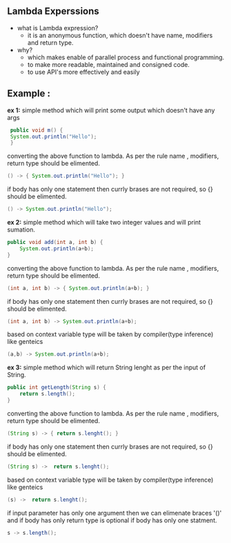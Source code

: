 
**Lambda Experssions** 
---------------------
+ what is Lambda expression? 
    + it is an anonymous function, which doesn't have name, modifiers and return type.
 + why?
   + which makes enable of parallel process and functional programming.
   + to make more readable, maintained and consigned code.
   + to use API's more effectively and easily  
  

 **Example :**
 ---------------
 **ex 1:** simple method which will print some output which doesn't have any args

```java
 public void m() {
 System.out.println("Hello");
 }
```
converting the above function to lambda. As per the rule name , modifiers, return type should be elimented.

```java
() -> { System.out.println("Hello"); }
````
if body has only one statement then currly brases are not required, so {} should be elimented.

```java
() -> System.out.println("Hello");
```

 **ex 2:** simple method which will take two integer values and will print sumation.
 ```java
 public void add(int a, int b) {
     System.out.println(a+b);
 }
 ```
 converting the above function to lambda. As per the rule name , modifiers, return type should be elimented.
 ```java
 (int a, int b) -> { System.out.println(a+b); }
 ```
 if body has only one statement then currly brases are not required, so {} should be elimented.
 ```java
 (int a, int b) -> System.out.println(a+b);
 ```
 based on context variable type  will be taken  by compiler(type inference) like genteics
 ```java
 (a,b) -> System.out.println(a+b);
 ```
  **ex 3:** simple method which will return String lenght as per the input of String.
```java
public int getLength(String s) {
    return s.length();
}
```
converting the above function to lambda. As per the rule name , modifiers, return type should be elimented.
```java
(String s) -> { return s.lenght(); }
```
if body has only one statement then currly brases are not required, so {} should be elimented.
```java
(String s) ->  return s.lenght(); 
```
 based on context variable type  will be taken  by compiler(type inference) like genteics
```java
(s) ->  return s.lenght(); 
```
if input parameter has only one argument then  we can elimenate braces '()' and if body has only return type is optional if body has only one statment.
```java
s -> s.length();
```
 
